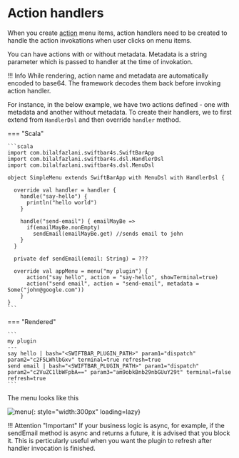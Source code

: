 # Action handlers

When you create [action](/menu-items/#action) menu items, action handlers need to be created to handle the action invokations when user clicks on menu items.

You can have actions with or without metadata. Metadata is a string parameter which is passed to handler at the time of invokation.

!!! Info
    While rendering, action name and metadata are automatically encoded to base64. The framework decodes them back before invoking action handler.

For instance, in the below example, we have two actions defined - one with metadata and another without metadata. To create their handlers, we to first extend from `HandlerDsl` and then override `handler` method.

=== "Scala"

    ```scala
    import com.bilalfazlani.swiftbar4s.SwiftBarApp
    import com.bilalfazlani.swiftbar4s.dsl.HandlerDsl
    import com.bilalfazlani.swiftbar4s.dsl.MenuDsl

    object SimpleMenu extends SwiftBarApp with MenuDsl with HandlerDsl {
      
      override val handler = handler {
        handle("say-hello") {
          println("hello world")
        }

        handle("send-email") { emailMayBe =>
          if(emailMayBe.nonEmpty)
            sendEmail(emailMayBe.get) //sends email to john
        }
      }

      private def sendEmail(email: String) = ???

      override val appMenu = menu("my plugin") {
          action("say hello", action = "say-hello", showTerminal=true)
          action("send email", action = "send-email", metadata = Some("john@google.com"))
        }
    }
    ```

=== "Rendered"

    ```
    my plugin
    ---
    say hello | bash="<SWIFTBAR_PLUGIN_PATH>" param1="dispatch" param2="c2F5LWhlbGxv" terminal=true refresh=true
    send email | bash="<SWIFTBAR_PLUGIN_PATH>" param1="dispatch" param2="c2VuZC1lbWFpbA==" param3="am9obkBnb29nbGUuY29t" terminal=false refresh=true
    ```

The menu looks like this

![menu](/images/action-handlers/simple.png){: style="width:300px" loading=lazy}

!!! Attention "Important"
    If your business logic is async, for example, if the sendEmail method is async and returns a future, it is advised that you block it. This is perticularly useful when you want the plugin to refresh after handler invocation is finished.
